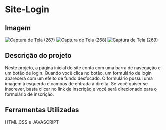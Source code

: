 # Site-Login
## Imagem
![Captura de Tela (267)](https://github.com/kanongemini/site-login/assets/63531496/b802ac3e-b728-44ed-97d9-7b108afc823a)
![Captura de Tela (268)](https://github.com/kanongemini/site-login/assets/63531496/c1557b15-9703-4ea2-8927-823df74fac00)
![Captura de Tela (269)](https://github.com/kanongemini/site-login/assets/63531496/b7b4905c-aa8e-444b-b09f-59699b7aa27e)

## Descrição do projeto
Neste projeto, a página inicial do site conta com uma barra de navegação e um botão de login. Quando você clica no botão, um formulário de login aparecerá com um efeito de fundo desfocado. O formulário possui uma imagem à esquerda e campos de entrada à direita. Se você quiser se inscrever, basta clicar no link de inscrição e você será direcionado para o formulário de inscrição.

## Ferramentas Utilizadas
HTML,CSS e JAVASCRIPT
